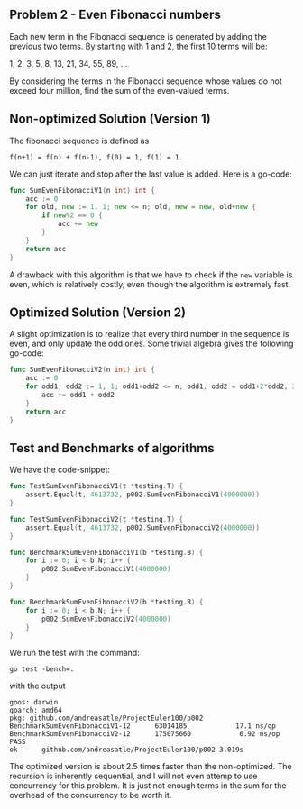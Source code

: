 ## Problem 2 - Even Fibonacci numbers
Each new term in the Fibonacci sequence is generated by adding the previous two terms. By starting with 1 and 2, the first 10 terms will be:

1, 2, 3, 5, 8, 13, 21, 34, 55, 89, ...

By considering the terms in the Fibonacci sequence whose values do not exceed four million, find the sum of the even-valued terms.

## Non-optimized Solution (Version 1)
The fibonacci sequence is defined as
```
f(n+1) = f(n) + f(n-1), f(0) = 1, f(1) = 1.
```
We can just iterate and stop after the last value is added.
Here is a go-code:
```go
func SumEvenFibonacciV1(n int) int {
	acc := 0
	for old, new := 1, 1; new <= n; old, new = new, old+new {
		if new%2 == 0 {
			acc += new
		}
	}
	return acc
}
```
A drawback with this algorithm is that we have to check if the ```new``` variable is even, which is relatively costly, even though the algorithm is extremely fast.

## Optimized Solution (Version 2)
A slight optimization is to realize that every third number in the sequence is even, and only update the odd ones. Some trivial algebra gives the following go-code:
```go
func SumEvenFibonacciV2(n int) int {
	acc := 0
	for odd1, odd2 := 1, 1; odd1+odd2 <= n; odd1, odd2 = odd1+2*odd2, 2*odd1+3*odd2 {
		acc += odd1 + odd2
	}
	return acc
}
```

## Test and Benchmarks of algorithms
We have the code-snippet:
```go
func TestSumEvenFibonacciV1(t *testing.T) {
	assert.Equal(t, 4613732, p002.SumEvenFibonacciV1(4000000))
}

func TestSumEvenFibonacciV2(t *testing.T) {
	assert.Equal(t, 4613732, p002.SumEvenFibonacciV2(4000000))
}

func BenchmarkSumEvenFibonacciV1(b *testing.B) {
	for i := 0; i < b.N; i++ {
		p002.SumEvenFibonacciV1(4000000)
	}
}

func BenchmarkSumEvenFibonacciV2(b *testing.B) {
	for i := 0; i < b.N; i++ {
		p002.SumEvenFibonacciV2(4000000)
	}
}
```

We run the test with the command:
```
go test -bench=.
```
with the output
```
goos: darwin
goarch: amd64
pkg: github.com/andreasatle/ProjectEuler100/p002
BenchmarkSumEvenFibonacciV1-12    	63014185	        17.1 ns/op
BenchmarkSumEvenFibonacciV2-12    	175075660	         6.92 ns/op
PASS
ok  	github.com/andreasatle/ProjectEuler100/p002	3.019s
```

The optimized version is about 2.5 times faster than the non-optimized.
The recursion is inherently sequential, and I will not even attemp to use concurrency for this problem. It is just not enough terms in the sum for the overhead of the concurrency to be worth it.